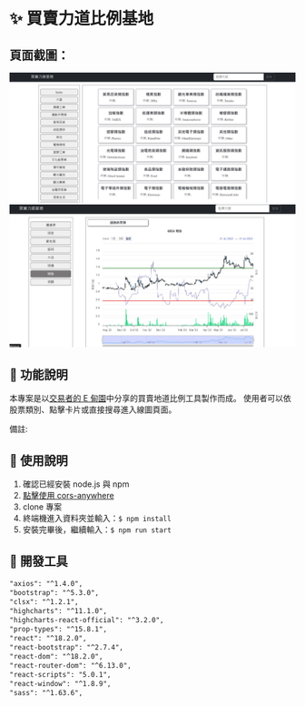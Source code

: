 # ✨ 買賣力道比例基地

## 頁面截圖：

![image](./public/screenshot1.jpg)
![image](./public/screenshot2.jpg)

## 👋 功能說明

本專案是以[交易者的 E 甸園](https://ebigmoney.pixnet.net/blog/post/190418427)中分享的買賣地道比例工具製作而成。
使用者可以依股票類別、點擊卡片或直接搜尋進入線圖頁面。

備註:

## 👋 使用說明

1.  確認已經安裝 node.js 與 npm
2.  [點擊使用 cors-anywhere](https://cors-anywhere.herokuapp.com/corsdemo)
3.  clone 專案
4.  終端機進入資料夾並輸入：`$ npm install `
5.  安裝完畢後，繼續輸入：`$ npm run start`

## 👋 開發工具

    "axios": "^1.4.0",
    "bootstrap": "^5.3.0",
    "clsx": "^1.2.1",
    "highcharts": "^11.1.0",
    "highcharts-react-official": "^3.2.0",
    "prop-types": "^15.8.1",
    "react": "^18.2.0",
    "react-bootstrap": "^2.7.4",
    "react-dom": "^18.2.0",
    "react-router-dom": "^6.13.0",
    "react-scripts": "5.0.1",
    "react-window": "^1.8.9",
    "sass": "^1.63.6",
